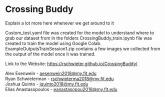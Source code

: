 # Crossing Buddy

Explain a lot more here whenever we get around to it

Custom_test.yaml file was created for the model to understand where to grab our dataset from in the folders
CrossingBuddy_train.ipynb file was created to train the model using Google Colab. 
ExampleOutputsTrainSession1.zip contains a few images we collected from the output of the model once it was trained.


Link to the Website:
https://rschwieter.github.io/CrossingBuddy/

Alex Esenwein - aesenwein2018@my.fit.edu  
Ryan Schwieterman - rschwieterma2018@my.fit.edu  
Joshua Quinto - jquinto2018@my.fit.edu  
Elias Anastasopoulos - eanastasopou2018@my.fit.edu  
